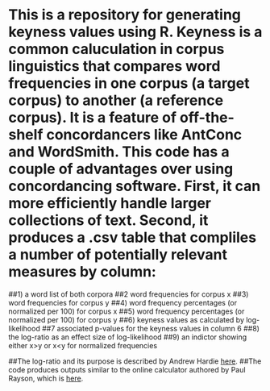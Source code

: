 # This is a repository for generating keyness values using R. Keyness is a common caluculation in corpus linguistics that compares word frequencies in one corpus (a target corpus) to another (a reference corpus). It is a feature of off-the-shelf concordancers like AntConc and WordSmith. This code has a couple of advantages over using concordancing software. First, it can more efficiently handle larger collections of text. Second, it produces a .csv table that compliles a number of potentially relevant measures by column:

##1) a word list of both corpora
##2 word frequencies for corpus x
##3) word frequencies for corpus y
##4) word frequency percentages (or normalized per 100) for corpus x
##5) word frequency percentages (or normalized per 100) for corpus y
##6) keyness values as calculated by log-likelihood
##7 associated p-values for the keyness values in column 6
##8) the log-ratio as an effect size of log-likelihood
##9) an indictor showing either x>y or x<y for normalized frequencies

##The log-ratio and its purpose is described by Andrew Hardie [here](http://cass.lancs.ac.uk/?p=1133).
##The code produces outputs similar to the online calculator authored by Paul Rayson, which is [here](http://ucrel.lancs.ac.uk/llwizard.html).
